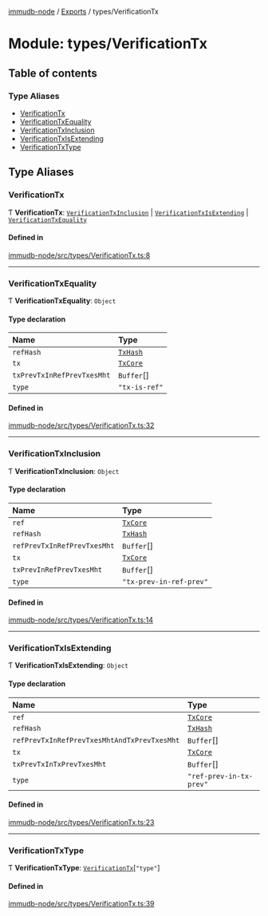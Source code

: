 [immudb-node](../README.md) / [Exports](../modules.md) / types/VerificationTx

# Module: types/VerificationTx

## Table of contents

### Type Aliases

- [VerificationTx](types_VerificationTx.md#verificationtx)
- [VerificationTxEquality](types_VerificationTx.md#verificationtxequality)
- [VerificationTxInclusion](types_VerificationTx.md#verificationtxinclusion)
- [VerificationTxIsExtending](types_VerificationTx.md#verificationtxisextending)
- [VerificationTxType](types_VerificationTx.md#verificationtxtype)

## Type Aliases

### VerificationTx

Ƭ **VerificationTx**: [`VerificationTxInclusion`](types_VerificationTx.md#verificationtxinclusion) \| [`VerificationTxIsExtending`](types_VerificationTx.md#verificationtxisextending) \| [`VerificationTxEquality`](types_VerificationTx.md#verificationtxequality)

#### Defined in

[immudb-node/src/types/VerificationTx.ts:8](https://github.com/user3232/node-immu-db/blob/30c0d74/immudb-node/src/types/VerificationTx.ts#L8)

___

### VerificationTxEquality

Ƭ **VerificationTxEquality**: `Object`

#### Type declaration

| Name | Type |
| :------ | :------ |
| `refHash` | [`TxHash`](types_Tx.md#txhash) |
| `tx` | [`TxCore`](types_Tx.md#txcore) |
| `txPrevTxInRefPrevTxesMht` | `Buffer`[] |
| `type` | ``"tx-is-ref"`` |

#### Defined in

[immudb-node/src/types/VerificationTx.ts:32](https://github.com/user3232/node-immu-db/blob/30c0d74/immudb-node/src/types/VerificationTx.ts#L32)

___

### VerificationTxInclusion

Ƭ **VerificationTxInclusion**: `Object`

#### Type declaration

| Name | Type |
| :------ | :------ |
| `ref` | [`TxCore`](types_Tx.md#txcore) |
| `refHash` | [`TxHash`](types_Tx.md#txhash) |
| `refPrevTxInRefPrevTxesMht` | `Buffer`[] |
| `tx` | [`TxCore`](types_Tx.md#txcore) |
| `txPrevInRefPrevTxesMht` | `Buffer`[] |
| `type` | ``"tx-prev-in-ref-prev"`` |

#### Defined in

[immudb-node/src/types/VerificationTx.ts:14](https://github.com/user3232/node-immu-db/blob/30c0d74/immudb-node/src/types/VerificationTx.ts#L14)

___

### VerificationTxIsExtending

Ƭ **VerificationTxIsExtending**: `Object`

#### Type declaration

| Name | Type |
| :------ | :------ |
| `ref` | [`TxCore`](types_Tx.md#txcore) |
| `refHash` | [`TxHash`](types_Tx.md#txhash) |
| `refPrevTxInRefPrevTxesMhtAndTxPrevTxesMht` | `Buffer`[] |
| `tx` | [`TxCore`](types_Tx.md#txcore) |
| `txPrevTxInTxPrevTxesMht` | `Buffer`[] |
| `type` | ``"ref-prev-in-tx-prev"`` |

#### Defined in

[immudb-node/src/types/VerificationTx.ts:23](https://github.com/user3232/node-immu-db/blob/30c0d74/immudb-node/src/types/VerificationTx.ts#L23)

___

### VerificationTxType

Ƭ **VerificationTxType**: [`VerificationTx`](types_VerificationTx.md#verificationtx)[``"type"``]

#### Defined in

[immudb-node/src/types/VerificationTx.ts:39](https://github.com/user3232/node-immu-db/blob/30c0d74/immudb-node/src/types/VerificationTx.ts#L39)
